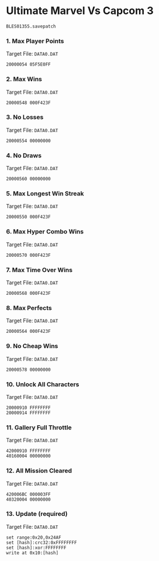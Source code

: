 #  Ultimate Marvel Vs Capcom 3 

`BLES01355.savepatch`

### 1. Max Player Points

Target File: `DATA0.DAT`

```
20000054 05F5E0FF
```

### 2. Max Wins

Target File: `DATA0.DAT`

```
20000548 000F423F
```

### 3. No Losses

Target File: `DATA0.DAT`

```
20000554 00000000
```

### 4. No Draws

Target File: `DATA0.DAT`

```
20000560 00000000
```

### 5. Max Longest Win Streak

Target File: `DATA0.DAT`

```
20000550 000F423F
```

### 6. Max Hyper Combo Wins

Target File: `DATA0.DAT`

```
20000570 000F423F
```

### 7. Max Time Over Wins

Target File: `DATA0.DAT`

```
20000568 000F423F
```

### 8. Max Perfects

Target File: `DATA0.DAT`

```
20000564 000F423F
```

### 9. No Cheap Wins

Target File: `DATA0.DAT`

```
20000578 00000000
```

### 10. Unlock All Characters

Target File: `DATA0.DAT`

```
20000910 FFFFFFFF
20000914 FFFFFFFF
```

### 11. Gallery Full Throttle

Target File: `DATA0.DAT`

```
42000910 FFFFFFFF
40160004 00000000
```

### 12. All Mission Cleared

Target File: `DATA0.DAT`

```
420006BC 000003FF
40320004 00000000
```

### 13. Update (required)

Target File: `DATA0.DAT`

```
set range:0x20,0x24AF
set [hash]:crc32:0xFFFFFFFF
set [hash]:xor:FFFFFFFF
write at 0x10:[hash]
```

